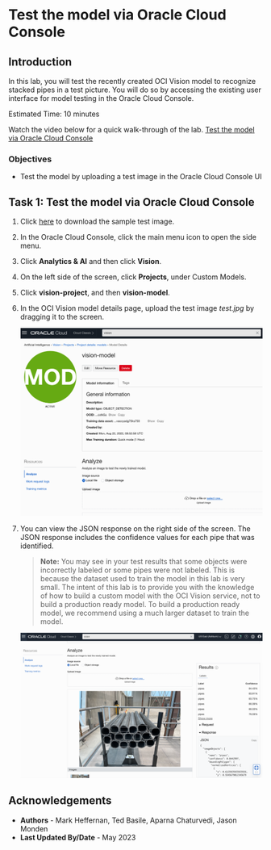 # Test the model via Oracle Cloud Console

## Introduction

In this lab, you will test the recently created OCI Vision model to recognize stacked pipes in a test picture. You will do so by accessing the existing user interface for model testing in the Oracle Cloud Console.

Estimated Time: 10 minutes

Watch the video below for a quick walk-through of the lab.
[Test the model via Oracle Cloud Console](videohub:1_csn26fmf)

### Objectives

- Test the model by uploading a test image in the Oracle Cloud Console UI

## Task 1: Test the model via Oracle Cloud Console

1. Click [here](https://github.com/oracle-livelabs/oci/raw/main/oci-vision-inventory/images/model/test.jpg) to download the sample test image. 

2. In the Oracle Cloud Console, click the main menu icon to open the side menu.
2. Click **Analytics & AI** and then click **Vision**.
3. On the left side of the screen, click **Projects**, under Custom Models.
4. Click **vision-project**, and then **vision-model**.
5. In the OCI Vision model details page, upload the test image *test.jpg* by dragging it to the screen.

   ![Test the OCI Vision model - 1](../images/test_model1.png)

3. You can view the JSON response on the right side of the screen. The JSON response includes the confidence values for each pipe that was identified.

   > **Note:** You may see in your test results that some objects were incorrectly labeled or some pipes were not labeled. This is because the dataset used to train the model in this lab is very small. The intent of this lab is to provide you with the knowledge of how to build a custom model with the OCI Vision service, not to build a production ready model. To build a production ready model, we recommend using a much larger dataset to train the model.

   ![Test the OCI Vision model - 2](../images/test_model2.png)

## Acknowledgements

* **Authors** - Mark Heffernan, Ted Basile, Aparna Chaturvedi, Jason Monden
* **Last Updated By/Date** - May 2023
